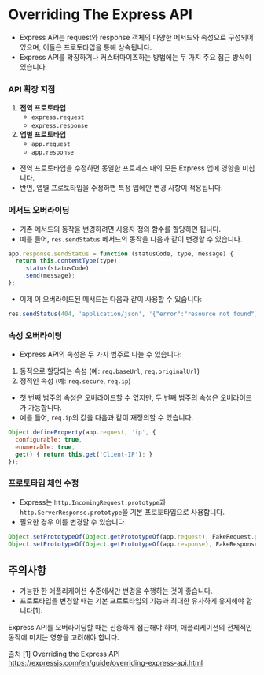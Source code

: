 # Overriding The Express API
* Express API는 request와 response 객체의 다양한 메서드와 속성으로 구성되어 있으며, 이들은 프로토타입을 통해 상속됩니다. 
* Express API를 확장하거나 커스터마이즈하는 방법에는 두 가지 주요 접근 방식이 있습니다.
### API 확장 지점
1. **전역 프로토타입**
   - `express.request`
   - `express.response`
2. **앱별 프로토타입**
   - `app.request`
   - `app.response`

* 전역 프로토타입을 수정하면 동일한 프로세스 내의 모든 Express 앱에 영향을 미칩니다. 
* 반면, 앱별 프로토타입을 수정하면 특정 앱에만 변경 사항이 적용됩니다.

### 메서드 오버라이딩
* 기존 메서드의 동작을 변경하려면 사용자 정의 함수를 할당하면 됩니다. 
* 예를 들어, `res.sendStatus` 메서드의 동작을 다음과 같이 변경할 수 있습니다.

```javascript
app.response.sendStatus = function (statusCode, type, message) {
  return this.contentType(type)
    .status(statusCode)
    .send(message);
};
```

* 이제 이 오버라이드된 메서드는 다음과 같이 사용할 수 있습니다:

```javascript
res.sendStatus(404, 'application/json', '{"error":"resource not found"}');
```

### 속성 오버라이딩
* Express API의 속성은 두 가지 범주로 나눌 수 있습니다:
1. 동적으로 할당되는 속성 (예: `req.baseUrl`, `req.originalUrl`)
2. 정적인 속성 (예: `req.secure`, `req.ip`)

* 첫 번째 범주의 속성은 오버라이드할 수 없지만, 두 번째 범주의 속성은 오버라이드가 가능합니다. 
* 예를 들어, `req.ip`의 값을 다음과 같이 재정의할 수 있습니다.

```javascript
Object.defineProperty(app.request, 'ip', {
  configurable: true,
  enumerable: true,
  get() { return this.get('Client-IP'); }
});
```

### 프로토타입 체인 수정
* Express는 `http.IncomingRequest.prototype`과 `http.ServerResponse.prototype`을 기본 프로토타입으로 사용합니다. 
* 필요한 경우 이를 변경할 수 있습니다.
```js
Object.setPrototypeOf(Object.getPrototypeOf(app.request), FakeRequest.prototype);
Object.setPrototypeOf(Object.getPrototypeOf(app.response), FakeResponse.prototype);
```

## 주의사항
* 가능한 한 애플리케이션 수준에서만 변경을 수행하는 것이 좋습니다.
* 프로토타입을 변경할 때는 기본 프로토타입의 기능과 최대한 유사하게 유지해야 합니다[1].

Express API를 오버라이딩할 때는 신중하게 접근해야 하며, 애플리케이션의 전체적인 동작에 미치는 영향을 고려해야 합니다.

출처
[1] Overriding the Express API https://expressjs.com/en/guide/overriding-express-api.html
